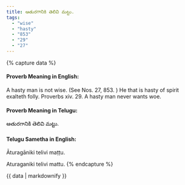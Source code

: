 ```yaml
---
title: ఆతురగానికి తెలివి మట్టు.
tags:
  - "wise"
  - "hasty"
  - "853"
  - "29"
  - "27"
---
```


{% capture data %}
#### Proverb Meaning in English:
A hasty man is not wise.
(See Nos. 27, 853. )
He that is hasty of spirit exalteth folly. Proverbs xiv. 29.
A hasty man never wants woe.

#### Proverb Meaning in Telugu:
ఆతురగానికి తెలివి మట్టు.

#### Telugu Sametha in English:
Āturagāniki telivi maṭṭu.

Aturaganiki telivi mattu.
{% endcapture %}

{{ data | markdownify }}

